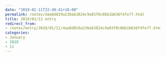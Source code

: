 ```yaml
---
date: "2019-01-11T22:40:41+10:00"
permalink: /notes/4ae8d019a236ab3824c9a03f0c8bb1b636f4fe77.html
title: 2019/01/11 entry
redirect_from:
- /notes/entry/2019/01/11/4ae8d019a236ab3824c9a03f0c8bb1b636f4fe77.html
categories:
- January
- 2019
- 11
---
```

